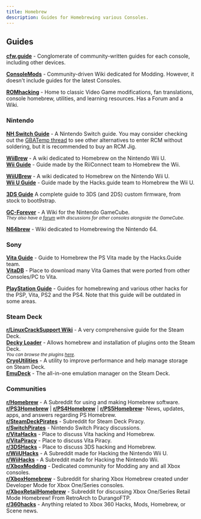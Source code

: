 ```yaml
---
title: Homebrew
description: Guides for Homebrewing various Consoles.
---
```


<h2>Guides</h2>

[**cfw.guide**](https://cfw.guide/) - Conglomerate of community-written guides for each console, including other devices.  

[**ConsoleMods**](https://consolemods.org/) - Community-driven Wiki dedicated for Modding. However, it doesn't include guides for the latest Consoles.

[**ROMhacking**](https://www.romhacking.net/) - Home to classic Video Game modifications, fan translations, console homebrew, utilities, and learning resources. Has a Forum and a Wiki.

### Nintendo

[**NH Switch Guide**](https://nh-server.github.io/switch-guide/) - A Nintendo Switch guide. You may consider checking out the [GBATemp thread](https://gbatemp.net/threads/the-ultimate-list-of-mods-to-enter-rcm.502145/) to see other alternatives to enter RCM without soldering, but it is recommended to buy an RCM Jig.  

[**WiiBrew**](https://wiibrew.org/wiki/Main_Page) - A wiki dedicated to Homebrew on the Nintendo Wii U.  
[**Wii Guide**](https://wii.guide) - Guide made by the RiiConnect team to Homebrew the Wii.

[**WiiUBrew**](https://wiiubrew.org/wiki/Main_Page) - A wiki dedicated to Homebrew on the Nintendo Wii U.  
[**Wii U Guide**](https://wiiu.hacks.guide/) - Guide made by the Hacks.guide team to Homebrew the Wii U.

[**3DS Guide**](https://3ds.hacks.guide/) A complete guide to 3DS (and 2DS) custom firmware, from stock to boot9strap.

[**GC-Forever**](https://www.gc-forever.com/wiki/index.php?title=Main_Page) - A Wiki for the Nintendo GameCube.  
*<small>They also have a [forum](https://www.gc-forever.com/forums/index.php) with discussions for other consoles alongside the GameCube.</small>*

[**N64brew**](https://n64brew.dev/wiki/Main_Page) - Wiki dedicated to Homebrewing the Nintendo 64.

### Sony

[**Vita Guide**](https://vita.hacks.guide/) - Guide to Homebrew the PS Vita made by the Hacks.Guide team.  
[**VitaDB**](https://vitadb.rinnegatamante.it/#/) - Place to download many Vita Games that were ported from other Consoles/PC to Vita.

[**PlayStation Guide**](https://hackinformer.com/PlayStationGuide/index.html) - Guides for homebrewing and various other hacks for the PSP, Vita, PS2 and the PS4. Note that this guide will be outdated in some areas.

### Steam Deck

[**r/LinuxCrackSupport Wiki**](https://gitlab.com/dataprolet/linux-crack-tips/-/wikis/Home/Steamdeck) - A very comprehensive guide for the Steam Deck.  
[**Decky Loader**](https://decky.xyz/) - Allows homebrew and installation of plugins onto the Steam Deck.  
*<small>You can browse the plugins [here](https://plugins.deckbrew.xyz/).</small>*  
[**CryoUtilities**](https://github.com/CryoByte33/steam-deck-utilities) - A utility to improve performance and help manage storage on Steam Deck.  
[**EmuDeck**](https://www.emudeck.com/) - The all-in-one emulation manager on the Steam Deck.  

### Communities

**[r/Homebrew](https://www.reddit.com/r/homebrew/)** - A Subreddit for using and making Homebrew software.  
**[r/PS3Homebrew](https://www.reddit.com/r/ps3homebrew/)** | **[r/PS4Homebrew](https://www.reddit.com/r/ps4homebrew/)** | **[r/PS5Homebrew](https://www.reddit.com/r/ps5homebrew/)**- News, updates, apps, and answers regarding PS Homebrew.  
**[r/SteamDeckPirates](https://www.reddit.com/r/SteamDeckPirates/)** - Subreddit for Steam Deck Piracy.  
**[r/SwitchPirates](https://www.reddit.com/r/SwitchPirates/)** - Nintendo Switch Piracy discussions.  
**[r/VitaHacks](https://www.reddit.com/r/vitahacks/)** - Place to discuss Vita hacking and Homebrew.  
**[r/VitaPiracy](https://www.reddit.com/r/VitaPiracy/)** - Place to discuss Vita Piracy.  
**[r/3DSHacks](https://www.reddit.com/r/3dshacks/)** - Place to discuss 3DS hacking and Homebrew.  
**[r/WiiUHacks](https://www.reddit.com/r/WiiUHacks/)** - A Subreddit made for Hacking the Nintendo Wii U.  
**[r/WiiHacks](https://www.reddit.com/r/WiiHacks/)** - A Subreddit made for Hacking the Nintendo Wii.  
**[r/XboxModding](https://www.reddit.com/r/XboxModding/)** - Dedicated community for Modding any and all Xbox consoles.  
**[r/XboxHomebrew](https://www.reddit.com/r/XboxHomebrew/)** - Subreddit for sharing Xbox Homebrew created under Developer Mode for Xbox One/Series consoles.  
**[r/XboxRetailHomebrew](https://www.reddit.com/r/XboxRetailHomebrew/)** - Subreddit for discussing Xbox One/Series Retail Mode Homebrew! From RetroArch to DurangoFTP.  
**[r/360hacks](https://www.reddit.com/r/360hacks/)** - Anything related to Xbox 360 Hacks, Mods, Homebrew, or Scene news.  
